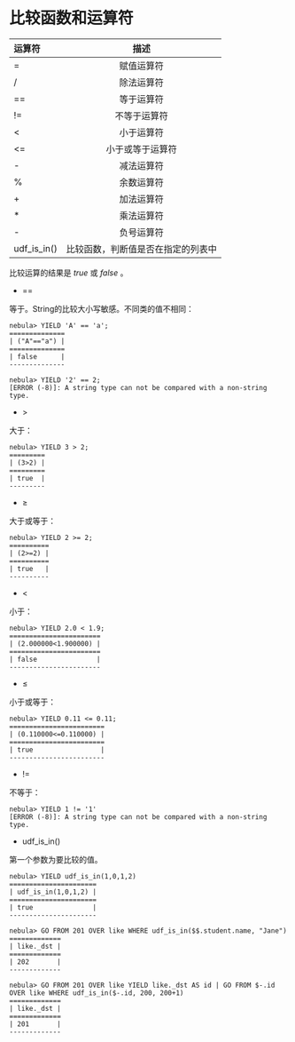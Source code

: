 # 比较函数和运算符

| 运算符  | 描述 |
|:----  |:----:|
| =     | 赋值运算符   |
| /     | 除法运算符  |
| ==    | 等于运算符  |
| !=    | 不等于运算符  |
| <     | 小于运算符   |
| <=    | 小于或等于运算符   |
| -     | 减法运算符   |
| %     | 余数运算符   |
| +     | 加法运算符   |
| *     | 乘法运算符  |
| -     | 负号运算符   |
| udf_is_in() | 比较函数，判断值是否在指定的列表中 |

比较运算的结果是 _true_ 或 _false_ 。

* ==

等于。String的比较大小写敏感。不同类的值不相同：

```ngql
nebula> YIELD 'A' == 'a';
==============
| ("A"=="a") |
==============
| false      |
--------------

nebula> YIELD '2' == 2;
[ERROR (-8)]: A string type can not be compared with a non-string type.
```

* &gt;

大于：

```ngql
nebula> YIELD 3 > 2;
=========
| (3>2) |
=========
| true  |
---------
```

* &ge;

大于或等于：

```ngql
nebula> YIELD 2 >= 2;
==========
| (2>=2) |
==========
| true   |
----------
```

* &lt;

小于：

```ngql
nebula> YIELD 2.0 < 1.9;
=======================
| (2.000000<1.900000) |
=======================
| false               |
-----------------------
```

* &le;

小于或等于：

```ngql
nebula> YIELD 0.11 <= 0.11;
========================
| (0.110000<=0.110000) |
========================
| true                 |
------------------------
```

* !=

不等于：

```ngql
nebula> YIELD 1 != '1'
[ERROR (-8)]: A string type can not be compared with a non-string type.
```

* udf_is_in()

第一个参数为要比较的值。

```ngql
nebula> YIELD udf_is_in(1,0,1,2)
======================
| udf_is_in(1,0,1,2) |
======================
| true               |
----------------------

nebula> GO FROM 201 OVER like WHERE udf_is_in($$.student.name, "Jane")
=============
| like._dst |
=============
| 202       |
-------------

nebula> GO FROM 201 OVER like YIELD like._dst AS id | GO FROM $-.id OVER like WHERE udf_is_in($-.id, 200, 200+1)
=============
| like._dst |
=============
| 201       |
-------------
```
